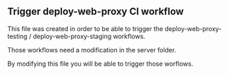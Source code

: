 ## Trigger deploy-web-proxy CI workflow
 
This file was created in order to be able to trigger the deploy-web-proxy-testing / deploy-web-proxy-staging workflows.

Those workflows need a modification in the server folder.

By modifying this file you will be able to trigger those worflows.